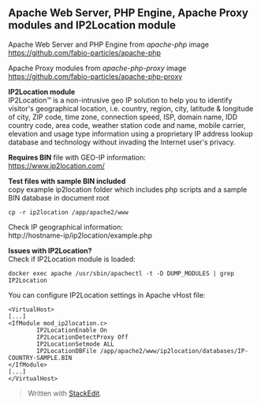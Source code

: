 
Apache Web Server, PHP Engine, Apache Proxy modules and IP2Location module
--------------------------------  

Apache Web Server and PHP Engine from *apache-php* image  
https://github.com/fabio-particles/apache-php

Apache Proxy modules from *apache-php-proxy* image  
https://github.com/fabio-particles/apache-php-proxy

**IP2Location module**  
IP2Location™ is a non-intrusive geo IP solution to help you to identify visitor's geographical location, i.e. country, region, city, latitude & longitude of city, ZIP code, time zone, connection speed, ISP, domain name, IDD country code, area code, weather station code and name, mobile carrier, elevation and usage type information using a proprietary IP address lookup database and technology without invading the Internet user's privacy.

**Requires BIN** file with GEO-IP information:  
https://www.ip2location.com/  

**Test files with sample BIN included**  
copy example ip2location folder which includes php scripts and a sample BIN database in document root

    cp -r ip2location /app/apache2/www

Check IP geographical information:  
http://hostname-ip/ip2location/example.php

**Issues with IP2Location?**  
Check if IP2Location module is loaded:

    docker exec apache /usr/sbin/apachectl -t -D DUMP_MODULES | grep IP2Location

You can configure IP2Location settings in Apache vHost file:

    <VirtualHost>
    [...]
    <IfModule mod_ip2location.c>
            IP2LocationEnable On
            IP2LocationDetectProxy Off
            IP2LocationSetmode ALL
            IP2LocationDBFile /app/apache2/www/ip2location/databases/IP-COUNTRY-SAMPLE.BIN
    </IfModule>
    [...]
    </VirtualHost>

> Written with [StackEdit](https://stackedit.io/).